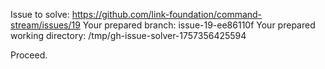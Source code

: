Issue to solve: https://github.com/link-foundation/command-stream/issues/19
Your prepared branch: issue-19-ee86110f
Your prepared working directory: /tmp/gh-issue-solver-1757356425594

Proceed.